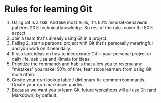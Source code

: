 # Rules for learning Git

1. Using Git is a skill. And like most skills, it's 80% mindset-behavioral patterns 20% technical knowledge.
   So rest of the rules cover the 80% aspect.
2. Join a team that's already using Git in a project.
3. Failing 2, start a personal project with Git that's personally meaningful and you work on it near daily.
4. If you lack ideas on how to incorporate Git in your personal project or daily life, ask Lisa and Kimsia for ideas.
5. Prioritize the commands and habits that allow you to reverse any "mistakes" you make. 90% of time, fear stops learners from using Git more often.
6. Create your own lookup table / dictionary for common commands. Create your own markdown guides.
7. Because we want you to learn Git, future workshops will all use Git (and Markdown) by default.
